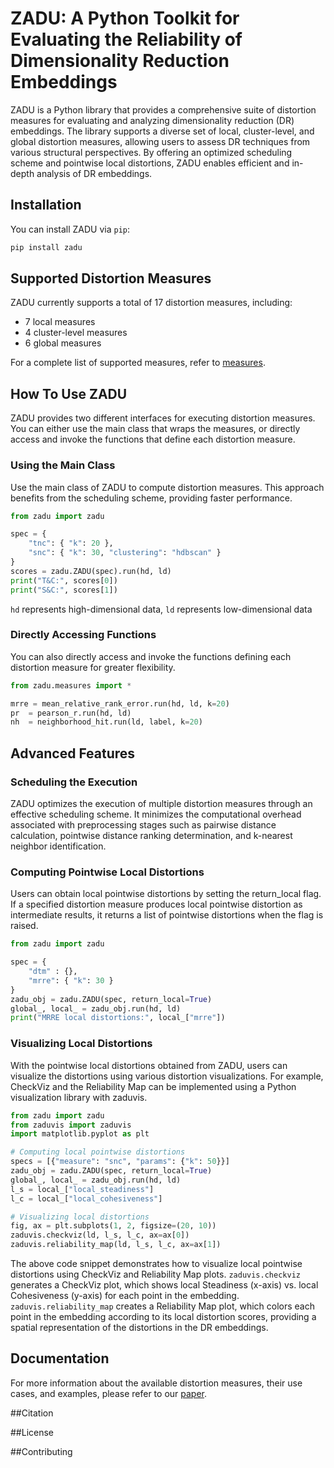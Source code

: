 # ZADU: A Python Toolkit for Evaluating the Reliability of Dimensionality Reduction Embeddings

ZADU is a Python library that provides a comprehensive suite of distortion measures for evaluating and analyzing dimensionality reduction (DR) embeddings. The library supports a diverse set of local, cluster-level, and global distortion measures, allowing users to assess DR techniques from various structural perspectives. By offering an optimized scheduling scheme and pointwise local distortions, ZADU enables efficient and in-depth analysis of DR embeddings.


## Installation

You can install ZADU via `pip`:

```bash
pip install zadu
```

## Supported Distortion Measures

ZADU currently supports a total of 17 distortion measures, including:

- 7 local measures
- 4 cluster-level measures
- 6 global measures

For a complete list of supported measures, refer to [measures](/src/zadu/measures).

## How To Use ZADU

ZADU provides two different interfaces for executing distortion measures.
You can either use the main class that wraps the measures, or directly access and invoke the functions that define each distortion measure.

### Using the Main Class

Use the main class of ZADU to compute distortion measures.
This approach benefits from the scheduling scheme, providing faster performance.


```python
from zadu import zadu

spec = {
    "tnc": { "k": 20 },
    "snc": { "k": 30, "clustering": "hdbscan" }
}
scores = zadu.ZADU(spec).run(hd, ld)
print("T&C:", scores[0])
print("S&C:", scores[1])
```

`hd` represents high-dimensional data, `ld` represents low-dimensional data

### Directly Accessing Functions

You can also directly access and invoke the functions defining each distortion measure for greater flexibility.

```python
from zadu.measures import *

mrre = mean_relative_rank_error.run(hd, ld, k=20)
pr  = pearson_r.run(hd, ld)
nh  = neighborhood_hit.run(ld, label, k=20)
```

## Advanced Features

### Scheduling the Execution

ZADU optimizes the execution of multiple distortion measures through an effective scheduling scheme. It minimizes the computational overhead associated with preprocessing stages such as pairwise distance calculation, pointwise distance ranking determination, and k-nearest neighbor identification.

### Computing Pointwise Local Distortions

Users can obtain local pointwise distortions by setting the return_local flag. If a specified distortion measure produces local pointwise distortion as intermediate results, it returns a list of pointwise distortions when the flag is raised.

```python
from zadu import zadu

spec = {
    "dtm" : {},
    "mrre": { "k": 30 }
}
zadu_obj = zadu.ZADU(spec, return_local=True)
global_, local_ = zadu_obj.run(hd, ld)
print("MRRE local distortions:", local_["mrre"])
```

### Visualizing Local Distortions

With the pointwise local distortions obtained from ZADU, users can visualize the distortions using various distortion visualizations. For example, CheckViz and the Reliability Map can be implemented using a Python visualization library with zaduvis.

```python
from zadu import zadu
from zaduvis import zaduvis
import matplotlib.pyplot as plt

# Computing local pointwise distortions
specs = [{"measure": "snc", "params": {"k": 50}}]
zadu_obj = zadu.ZADU(spec, return_local=True)
global_, local_ = zadu_obj.run(hd, ld)
l_s = local_["local_steadiness"]
l_c = local_["local_cohesiveness"]

# Visualizing local distortions
fig, ax = plt.subplots(1, 2, figsize=(20, 10))
zaduvis.checkviz(ld, l_s, l_c, ax=ax[0])
zaduvis.reliability_map(ld, l_s, l_c, ax=ax[1])
```


The above code snippet demonstrates how to visualize local pointwise distortions using CheckViz and Reliability Map plots. `zaduvis.checkviz` generates a CheckViz plot, which shows local Steadiness (x-axis) vs. local Cohesiveness (y-axis) for each point in the embedding. `zaduvis.reliability_map` creates a Reliability Map plot, which colors each point in the embedding according to its local distortion scores, providing a spatial representation of the distortions in the DR embeddings.

## Documentation

For more information about the available distortion measures, their use cases, and examples, please refer to our [paper](zadu.pdf).

##Citation

##License

##Contributing

